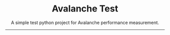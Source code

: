 <div align="center">

# Avalanche Test

A simple test python project for Avalanche performance measurement.

---
